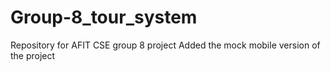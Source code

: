 # Group-8_tour_system
Repository for AFIT CSE group 8 project 
Added the mock mobile version of the project
